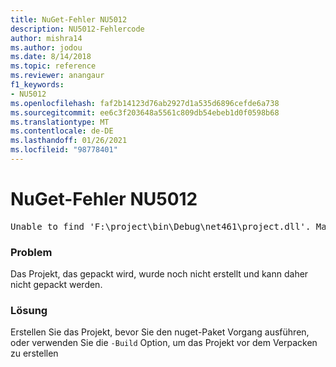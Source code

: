 ```yaml
---
title: NuGet-Fehler NU5012
description: NU5012-Fehlercode
author: mishra14
ms.author: jodou
ms.date: 8/14/2018
ms.topic: reference
ms.reviewer: anangaur
f1_keywords:
- NU5012
ms.openlocfilehash: faf2b14123d76ab2927d1a535d6896cefde6a738
ms.sourcegitcommit: ee6c3f203648a5561c809db54ebeb1d0f0598b68
ms.translationtype: MT
ms.contentlocale: de-DE
ms.lasthandoff: 01/26/2021
ms.locfileid: "98778401"
---
```

# <a name="nuget-error-nu5012"></a>NuGet-Fehler NU5012
<pre>Unable to find 'F:\project\bin\Debug\net461\project.dll'. Make sure the project has been built.</pre>

### <a name="issue"></a>Problem

Das Projekt, das gepackt wird, wurde noch nicht erstellt und kann daher nicht gepackt werden.


### <a name="solution"></a>Lösung

Erstellen Sie das Projekt, bevor Sie den nuget-Paket Vorgang ausführen, oder verwenden Sie die `-Build` Option, um das Projekt vor dem Verpacken zu erstellen

